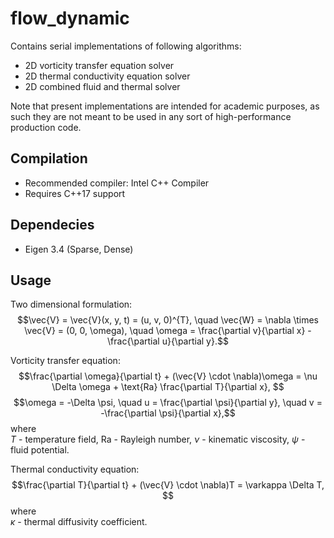 # flow_dynamic

Contains serial implementations of following algorithms:
* 2D vorticity transfer equation solver
* 2D thermal conductivity equation solver
* 2D combined fluid and thermal solver

Note that present implementations are intended for academic purposes, as such they are not meant to be used in any sort of high-performance production code.

## Compilation

* Recommended compiler: Intel C++ Compiler
* Requires C++17 support

## Dependecies
* Eigen 3.4 (Sparse, Dense)

## Usage
Two dimensional formulation:<br>
$$\vec{V} = \vec{V}(x, y, t) = (u, v, 0)^{T}, \quad \vec{W} = \nabla \times \vec{V} = (0, 0, \omega), \quad \omega = \frac{\partial v}{\partial x} - \frac{\partial u}{\partial y}.$$ 

Vorticity transfer equation:<br>
$$\frac{\partial \omega}{\partial t} + (\vec{V} \cdot \nabla)\omega = \nu \Delta \omega + \text{Ra} \frac{\partial T}{\partial x}, $$
$$\omega = -\Delta \psi, \quad u = \frac{\partial \psi}{\partial y}, \quad v = -\frac{\partial \psi}{\partial x},$$
where<br>
$T$ - temperature field, Ra - Rayleigh number, $\nu$ - kinematic viscosity, $\psi$ - fluid potential.<br>

Thermal conductivity equation:<br>
$$\frac{\partial T}{\partial t} + (\vec{V} \cdot \nabla)T = \varkappa \Delta T, $$
where<br>
$\kappa$ - thermal diffusivity coefficient.
